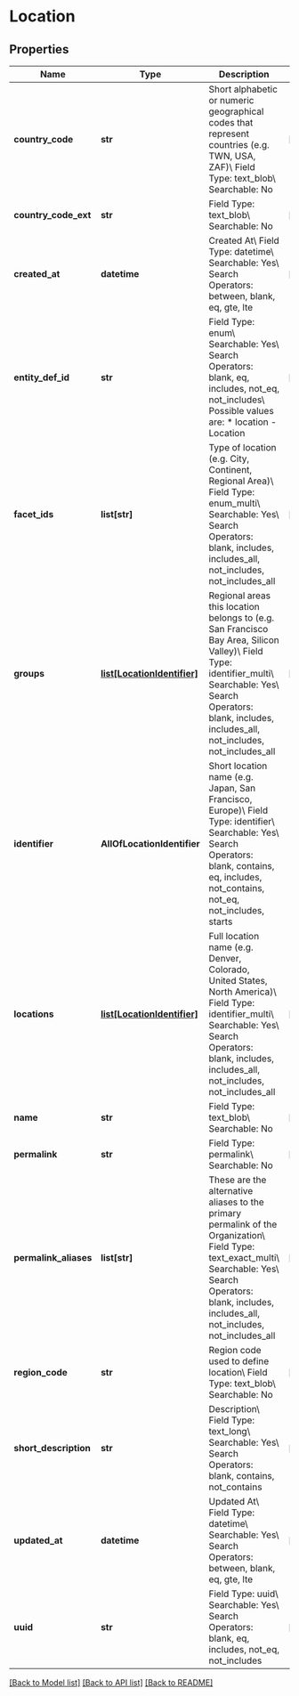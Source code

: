 # Location

## Properties
Name | Type | Description | Notes
------------ | ------------- | ------------- | -------------
**country_code** | **str** | Short alphabetic or numeric geographical codes that represent countries (e.g. TWN, USA, ZAF)\\ Field Type: text_blob\\ Searchable: No  | [optional] 
**country_code_ext** | **str** | Field Type: text_blob\\ Searchable: No  | [optional] 
**created_at** | **datetime** | Created At\\ Field Type: datetime\\ Searchable: Yes\\ Search Operators: between, blank, eq, gte, lte  | [optional] 
**entity_def_id** | **str** | Field Type: enum\\ Searchable: Yes\\ Search Operators: blank, eq, includes, not_eq, not_includes\\ Possible values are:  * location - Location  | [optional] 
**facet_ids** | **list[str]** | Type of location (e.g. City, Continent, Regional Area)\\ Field Type: enum_multi\\ Searchable: Yes\\ Search Operators: blank, includes, includes_all, not_includes, not_includes_all  | [optional] 
**groups** | [**list[LocationIdentifier]**](LocationIdentifier.md) | Regional areas this location belongs to (e.g. San Francisco Bay Area, Silicon Valley)\\ Field Type: identifier_multi\\ Searchable: Yes\\ Search Operators: blank, includes, includes_all, not_includes, not_includes_all  | [optional] 
**identifier** | **AllOfLocationIdentifier** | Short location name (e.g. Japan, San Francisco, Europe)\\ Field Type: identifier\\ Searchable: Yes\\ Search Operators: blank, contains, eq, includes, not_contains, not_eq, not_includes, starts  | 
**locations** | [**list[LocationIdentifier]**](LocationIdentifier.md) | Full location name (e.g. Denver, Colorado, United States, North America)\\ Field Type: identifier_multi\\ Searchable: Yes\\ Search Operators: blank, includes, includes_all, not_includes, not_includes_all  | [optional] 
**name** | **str** | Field Type: text_blob\\ Searchable: No  | [optional] 
**permalink** | **str** | Field Type: permalink\\ Searchable: No  | [optional] 
**permalink_aliases** | **list[str]** | These are the alternative aliases to the primary permalink of the Organization\\ Field Type: text_exact_multi\\ Searchable: Yes\\ Search Operators: blank, includes, includes_all, not_includes, not_includes_all  | [optional] 
**region_code** | **str** | Region code used to define location\\ Field Type: text_blob\\ Searchable: No  | [optional] 
**short_description** | **str** | Description\\ Field Type: text_long\\ Searchable: Yes\\ Search Operators: blank, contains, not_contains  | [optional] 
**updated_at** | **datetime** | Updated At\\ Field Type: datetime\\ Searchable: Yes\\ Search Operators: between, blank, eq, gte, lte  | [optional] 
**uuid** | **str** | Field Type: uuid\\ Searchable: Yes\\ Search Operators: blank, eq, includes, not_eq, not_includes  | [optional] 

[[Back to Model list]](../README.md#documentation-for-models) [[Back to API list]](../README.md#documentation-for-api-endpoints) [[Back to README]](../README.md)

